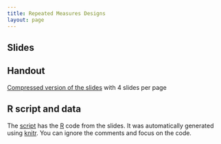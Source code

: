 ```yaml
---
title: Repeated Measures Designs
layout: page
---
```



## Slides







## Handout

[Compressed version of the slides](lab-repeated-measures-handout.pdf) with 4 slides per page



## R script and data

The [script](lab-repeated-measures.R) has the [R](https://www.r-project.org/) code from the slides. It was automatically generated using [knitr](https://yihui.name/knitr/). You can ignore the comments and focus on the code.
